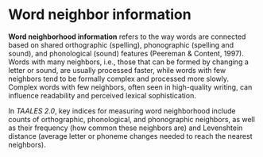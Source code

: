 # Word neighbor information

**Word neighborhood information** refers to the way words are connected based on shared orthographic (spelling), phonographic (spelling and sound), and phonological (sound) features (Peereman & Content, 1997). Words with many neighbors, i.e., those that can be formed by changing a letter or sound, are usually processed faster, while words with few neighbors tend to be formally complex and processed more slowly. Complex words with few neighbors, often seen in high-quality writing, can influence readability and perceived lexical sophistication.

In *TAALES 2.0*, key indices for measuring word neighborhood include counts of orthographic, phonological, and phonographic neighbors, as well as their frequency (how common these neighbors are) and Levenshtein distance (average letter or phoneme changes needed to reach the nearest neighbors).
